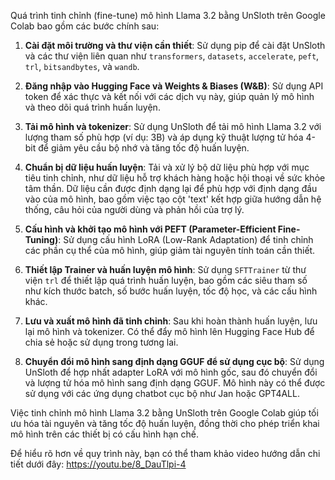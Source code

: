 Quá trình tinh chỉnh (fine-tune) mô hình Llama 3.2 bằng UnSloth trên Google Colab bao gồm các bước chính sau:

1. **Cài đặt môi trường và thư viện cần thiết**: Sử dụng pip để cài đặt UnSloth và các thư viện liên quan như `transformers`, `datasets`, `accelerate`, `peft`, `trl`, `bitsandbytes`, và `wandb`.

2. **Đăng nhập vào Hugging Face và Weights & Biases (W&B)**: Sử dụng API token để xác thực và kết nối với các dịch vụ này, giúp quản lý mô hình và theo dõi quá trình huấn luyện.

3. **Tải mô hình và tokenizer**: Sử dụng UnSloth để tải mô hình Llama 3.2 với lượng tham số phù hợp (ví dụ: 3B) và áp dụng kỹ thuật lượng tử hóa 4-bit để giảm yêu cầu bộ nhớ và tăng tốc độ huấn luyện.

4. **Chuẩn bị dữ liệu huấn luyện**: Tải và xử lý bộ dữ liệu phù hợp với mục tiêu tinh chỉnh, như dữ liệu hỗ trợ khách hàng hoặc hội thoại về sức khỏe tâm thần. Dữ liệu cần được định dạng lại để phù hợp với định dạng đầu vào của mô hình, bao gồm việc tạo cột 'text' kết hợp giữa hướng dẫn hệ thống, câu hỏi của người dùng và phản hồi của trợ lý.

5. **Cấu hình và khởi tạo mô hình với PEFT (Parameter-Efficient Fine-Tuning)**: Sử dụng cấu hình LoRA (Low-Rank Adaptation) để tinh chỉnh các phần cụ thể của mô hình, giúp giảm tài nguyên tính toán cần thiết.

6. **Thiết lập Trainer và huấn luyện mô hình**: Sử dụng `SFTTrainer` từ thư viện `trl` để thiết lập quá trình huấn luyện, bao gồm các siêu tham số như kích thước batch, số bước huấn luyện, tốc độ học, và các cấu hình khác.

7. **Lưu và xuất mô hình đã tinh chỉnh**: Sau khi hoàn thành huấn luyện, lưu lại mô hình và tokenizer. Có thể đẩy mô hình lên Hugging Face Hub để chia sẻ hoặc sử dụng trong tương lai.

8. **Chuyển đổi mô hình sang định dạng GGUF để sử dụng cục bộ**: Sử dụng UnSloth để hợp nhất adapter LoRA với mô hình gốc, sau đó chuyển đổi và lượng tử hóa mô hình sang định dạng GGUF. Mô hình này có thể được sử dụng với các ứng dụng chatbot cục bộ như Jan hoặc GPT4ALL.

Việc tinh chỉnh mô hình Llama 3.2 bằng UnSloth trên Google Colab giúp tối ưu hóa tài nguyên và tăng tốc độ huấn luyện, đồng thời cho phép triển khai mô hình trên các thiết bị có cấu hình hạn chế.

Để hiểu rõ hơn về quy trình này, bạn có thể tham khảo video hướng dẫn chi tiết dưới đây:
https://youtu.be/8_DauTlpi-4
